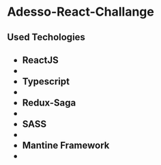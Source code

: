 # Adesso-React-Challange

<h2>Used Techologies<h2>
<ul>
    <li>ReactJS<li>
    <li>Typescript<li>
    <li>Redux-Saga<li>
    <li>SASS<li>
    <li>Mantine Framework<li>
<ul>

